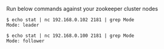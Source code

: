 Run below commands against your zookeeper cluster nodes
  ```
  $ echo stat | nc 192.168.0.102 2181 | grep Mode
  Mode: leader

  $ echo stat | nc 192.168.0.100 2181 | grep Mode
  Mode: follower
  ```